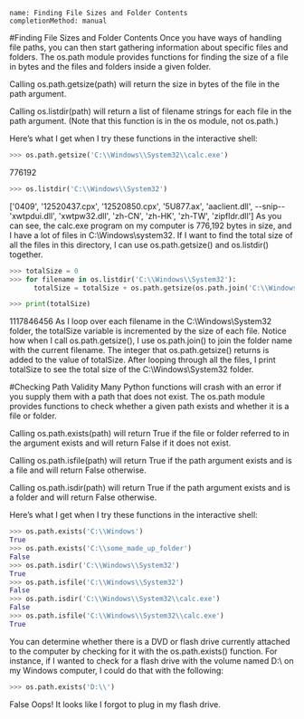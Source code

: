 ```ngMeta
name: Finding File Sizes and Folder Contents
completionMethod: manual
```
#Finding File Sizes and Folder Contents
Once you have ways of handling file paths, you can then start gathering information about specific files and folders. The os.path module provides functions for finding the size of a file in bytes and the files and folders inside a given folder.

Calling os.path.getsize(path) will return the size in bytes of the file in the path argument.

Calling os.listdir(path) will return a list of filename strings for each file in the path argument. (Note that this function is in the os module, not os.path.)

Here’s what I get when I try these functions in the interactive shell:

```python
>>> os.path.getsize('C:\\Windows\\System32\\calc.exe')
```
776192
```python
>>> os.listdir('C:\\Windows\\System32')
```
['0409', '12520437.cpx', '12520850.cpx', '5U877.ax', 'aaclient.dll',
--snip--
'xwtpdui.dll', 'xwtpw32.dll', 'zh-CN', 'zh-HK', 'zh-TW', 'zipfldr.dll']
As you can see, the calc.exe program on my computer is 776,192 bytes in size, and I have a lot of files in C:\Windows\system32. If I want to find the total size of all the files in this directory, I can use os.path.getsize() and os.listdir() together.

```python
>>> totalSize = 0
>>> for filename in os.listdir('C:\\Windows\\System32'):
      totalSize = totalSize + os.path.getsize(os.path.join('C:\\Windows\\System32', filename))

>>> print(totalSize)
```
1117846456
As I loop over each filename in the C:\Windows\System32 folder, the totalSize variable is incremented by the size of each file. Notice how when I call os.path.getsize(), I use os.path.join() to join the folder name with the current filename. The integer that os.path.getsize() returns is added to the value of totalSize. After looping through all the files, I print totalSize to see the total size of the C:\Windows\System32 folder.

#Checking Path Validity
Many Python functions will crash with an error if you supply them with a path that does not exist. The os.path module provides functions to check whether a given path exists and whether it is a file or folder.

Calling os.path.exists(path) will return True if the file or folder referred to in the argument exists and will return False if it does not exist.

Calling os.path.isfile(path) will return True if the path argument exists and is a file and will return False otherwise.

Calling os.path.isdir(path) will return True if the path argument exists and is a folder and will return False otherwise.

Here’s what I get when I try these functions in the interactive shell:

```python
>>> os.path.exists('C:\\Windows')
True
>>> os.path.exists('C:\\some_made_up_folder')
False
>>> os.path.isdir('C:\\Windows\\System32')
True
>>> os.path.isfile('C:\\Windows\\System32')
False
>>> os.path.isdir('C:\\Windows\\System32\\calc.exe')
False
>>> os.path.isfile('C:\\Windows\\System32\\calc.exe')
True
```
You can determine whether there is a DVD or flash drive currently attached to the computer by checking for it with the os.path.exists() function. For instance, if I wanted to check for a flash drive with the volume named D:\ on my Windows computer, I could do that with the following:

```python
>>> os.path.exists('D:\\')
```
False
Oops! It looks like I forgot to plug in my flash drive.

